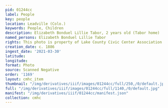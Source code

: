 ```yaml
---
pid: 01244cc
label: People
key: people
location: Leadville (Colo.)
keywords: People, Children
description: Elizabeth Bonduel Lillie Tabor, 2 years old (Tabor home)
named_persons: Elizabeth Bonduel Lillie Tabor
rights: This photo is property of Lake County Civic Center Association.
creation_date: c. 1886
ingest_date: '2021-03-30'
latitude: 
longitude: 
format: Photo
source: Scanned Negative
order: '1169'
layout: cmhc_item
thumbnail: "/img/derivatives/iiif/images/01244cc/full/250,/0/default.jpg"
full: "/img/derivatives/iiif/images/01244cc/full/1140,/0/default.jpg"
manifest: "/img/derivatives/iiif/01244cc/manifest.json"
collection: cmhc
---
```

